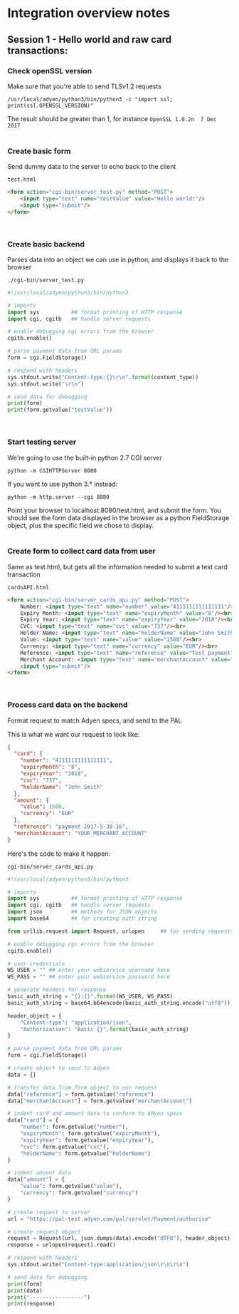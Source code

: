 # Integration overview notes

## Session 1 - Hello world and raw card transactions:

### Check openSSL version
Make sure that you're able to send TLSv1.2 requests

`/usr/local/adyen/python3/bin/python3 -c "import ssl; print(ssl.OPENSSL_VERSION)"`

The result should be greater than 1, for instance `OpenSSL 1.0.2n  7 Dec 2017`
<br><br>

### Create basic form
Send dummy data to the server to echo back to the client

`test.html`
```HTML
<form action="cgi-bin/server_test.py" method="POST">
	<input type="text" name="testValue" value="Hello world!"/>
	<input type="submit"/>
</form>
```
<br>

### Create basic backend
Parses data into an object we can use in python, and displays it back to the browser

`./cgi-bin/server_test.py`
```Python
#!/usr/local/adyen/python3/bin/python3

# imports
import sys          ## format printing of HTTP response
import cgi, cgitb   ## handle server requests

# enable debugging cgi errors from the browser
cgitb.enable()

# parse payment data from URL params 
form = cgi.FieldStorage()

# respond with headers
sys.stdout.write("Content-type:{}\r\n".format(content_type))
sys.stdout.write("\r\n")

# send data for debugging
print(form)
print(form.getvalue("testValue"))
```
<br>

### Start testing server
We're going to use the built-in python 2.7 CGI server

`python -m CGIHTTPServer 8080`

If you want to use python 3.* instead:

`python -m http.server --cgi 8080`

Point your browser to localhost:8080/test.html, and submit the form.  You should see the form data displayed in the browser as a python FieldStorage object, plus the specific field we chose to display.
<br><br>

### Create form to collect card data from user
Same as test.html, but gets all the information needed to submit a test card transaction

`cardsAPI.html`
```HTML
<form action="cgi-bin/server_cards_api.py" method="POST">
	Number: <input type="text" name="number" value="4111111111111111"/><br>
	Expiry Month: <input type="text" name="expiryMonth" value="8"/><br>
	Expiry Year: <input type="text" name="expiryYear" value="2018"/><br>
	CVC: <input type="text" name="cvc" value="737"/><br>
	Holder Name: <input type="text" name="holderName" value="John Smith"/><br>
	Value: <input type="text" name="value" value="1500"/><br>
	Currency: <input type="text" name="currency" value="EUR"/><br>
	Reference: <input type="text" name="reference" value="Test payment"/><br>
	Merchant Account: <input type="text" name="merchantAccount" value="ColinRood"/><br>
	<input type="submit"/>
</form>
```
<br>

### Process card data on the backend
Format request to match Adyen specs, and send to the PAL

This is what we want our request to look like:
```JSON
{
  "card": {
    "number": "4111111111111111",
    "expiryMonth": "8",
    "expiryYear": "2018",
    "cvc": "737",
    "holderName": "John Smith"
  },
  "amount": {
    "value": 1500,
    "currency": "EUR"
  },
  "reference": "payment-2017-5-30-16",
  "merchantAccount": "YOUR_MERCHANT_ACCOUNT"
}
```

Here's the code to make it happen:

`cgi-bin/server_cards_api.py`
```Python
#!/usr/local/adyen/python3/bin/python3

# imports
import sys          ## format printing of HTTP response
import cgi, cgitb   ## handle server requests
import json         ## methods for JSON objects
import base64       ## for creating auth string

from urllib.request import Request, urlopen		## for sending requests to Adyen

# enable debugging cgi errors from the browser
cgitb.enable()

# user credentials
WS_USER = "" ## enter your webservice username here
WS_PASS = "" ## enter your webservice password here

# generate headers for response
basic_auth_string = "{}:{}".format(WS_USER, WS_PASS)
basic_auth_string = base64.b64encode(basic_auth_string.encode("utf8")).decode("utf8")

header_object = {
	"Content-type": "application/json",
	"Authorization": "Basic {}".format(basic_auth_string)
}

# parse payment data from URL params 
form = cgi.FieldStorage()

# create object to send to Adyen
data = {}

# transfer data from form object to our request
data["reference"] = form.getvalue("reference")
data["merchantAccount"] = form.getvalue("merchantAccount")

# indent card and amount data to conform to Adyen specs
data["card"] = {
	"number": form.getvalue("number"),
	"expiryMonth": form.getvalue("expiryMonth"),
	"expiryYear": form.getvalue("expiryYear"),
	"cvc": form.getvalue("cvc"),
	"holderName": form.getvalue("holderName")
}

# indent amount data
data["amount"] = {
	"value": form.getvalue("value"),
	"currency": form.getvalue("currency")
}

# create request to server
url = "https://pal-test.adyen.com/pal/servlet/Payment/authorise"

# create request object
request = Request(url, json.dumps(data).encode("UTF8"), header_object)
response = urlopen(request).read()

# respond with headers
sys.stdout.write("Content-type:application/json\r\n\r\n")

# send data for debugging
print(form)
print(data)
print("-----------------")
print(response)
```







